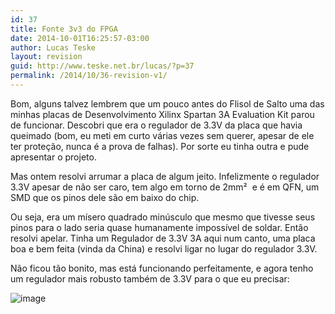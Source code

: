 ```yaml
---
id: 37
title: Fonte 3v3 do FPGA
date: 2014-10-01T16:25:57-03:00
author: Lucas Teske
layout: revision
guid: http://www.teske.net.br/lucas/?p=37
permalink: /2014/10/36-revision-v1/
---
```

Bom, alguns talvez lembrem que um pouco antes do Flisol de Salto uma das minhas placas de Desenvolvimento Xilinx Spartan 3A Evaluation Kit parou de funcionar. Descobri que era o regulador de 3.3V da placa que havia queimado (bom, eu meti em curto várias vezes sem querer, apesar de ele ter proteção, nunca é a prova de falhas). Por sorte eu tinha outra e pude apresentar o projeto.

Mas ontem resolvi arrumar a placa de algum jeito. Infelizmente o regulador 3.3V apesar de não ser caro, tem algo em torno de 2mm²  e é em QFN, um SMD que os pinos dele são em baixo do chip.

Ou seja, era um mísero quadrado minúsculo que mesmo que tivesse seus pinos para o lado seria quase humanamente impossível de soldar. Então resolvi apelar. Tinha um Regulador de 3.3V 3A aqui num canto, uma placa boa e bem feita (vinda da China) e resolvi ligar no lugar do regulador 3.3V.

Não ficou tão bonito, mas está funcionando perfeitamente, e agora tenho um regulador mais robusto também de 3.3V para o que eu precisar:

![image](https://media.tumblr.com/tumblr_lt0oi5atqO1qh7srd.jpg)